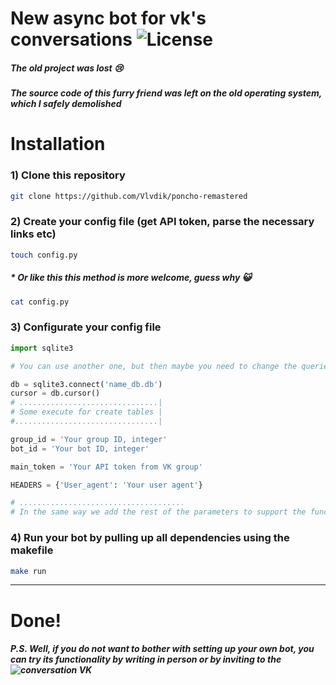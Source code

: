 # New **async** bot for vk's conversations ![License](https://img.shields.io/github/license/Vlvdik/poncho-remastered)

##### *The old project was **lost** 😢*
##### *The source code of this furry friend was left on the old operating system, which I safely **demolished***
#  
#  **Installation**

### 1) Clone this repository
```bash
git clone https://github.com/Vlvdik/poncho-remastered 
```
### 2) Create your config file (get API token, parse the necessary links etc)
```bash
touch config.py
```
##### * ***Or like this this method is more welcome, guess why***  :smiley_cat:

```bash
cat config.py
```

### 3) Configurate your config file

```python
import sqlite3

# You can use another one, but then maybe you need to change the queries and methods of working with the DB

db = sqlite3.connect('name_db.db')
cursor = db.cursor()
# ...............................|
# Some execute for create tables |
#................................|

group_id = 'Your group ID, integer'
bot_id = 'Your bot ID, integer'

main_token = 'Your API token from VK group'

HEADERS = {'User_agent': 'Your user agent'}

# .....................................
# In the same way we add the rest of the parameters to support the functionality
```
### 4) Run your bot by pulling up all dependencies using the **makefile**

```bash
make run
```
---
# **Done!**
##### **P.S. Well, if you do not want to bother with setting up your own bot, you can try its functionality by writing in person or by inviting to the ![conversation VK](https://vk.com/ponchomeowbot)**
